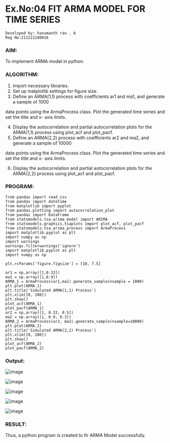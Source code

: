# Ex.No:04   FIT ARMA MODEL FOR TIME SERIES
```
Developed by: hanumanth rao . A
Reg No:212221240016
```

### AIM:
To implement ARMA model in python.
### ALGORITHM:
1. Import necessary libraries.
2. Set up matplotlib settings for figure size.
3. Define an ARMA(1,1) process with coefficients ar1 and ma1, and generate a sample of 1000

data points using the ArmaProcess class. Plot the generated time series and set the title and x-
axis limits.

4. Display the autocorrelation and partial autocorrelation plots for the ARMA(1,1) process using
plot_acf and plot_pacf.
5. Define an ARMA(2,2) process with coefficients ar2 and ma2, and generate a sample of 10000

data points using the ArmaProcess class. Plot the generated time series and set the title and x-
axis limits.

6. Display the autocorrelation and partial autocorrelation plots for the ARMA(2,2) process using
plot_acf and plot_pacf.
### PROGRAM:
```
from pandas import read_csv
from pandas import datetime
from matplotlib import pyplot
from pandas.plotting import autocorrelation_plot
from pandas import DataFrame
from statsmodels.tsa.arima_model import ARIMA
from statsmodels.graphics.tsaplots import plot_acf, plot_pacf
from statsmodels.tsa.arima_process import ArmaProcess
import matplotlib.pyplot as plt
import numpy as np
import warnings
warnings.filterwarnings('ignore')
import matplotlib.pyplot as plt
import numpy as np

plt.rcParams['figure.figsize'] = [10, 7.5]

ar1 = np.array([1,0.33])
ma1 = np.array([1,0.9])
ARMA_1 = ArmaProcess(ar1,ma1).generate_sample(nsample = 1000)
plt.plot(ARMA_1)
plt.title('Simulated ARMA(1,1) Process')
plt.xlim([0, 200])
plt.show()
plot_acf(ARMA_1)
plot_pacf(ARMA_1)
ar2 = np.array([1, 0.33, 0.5])
ma2 = np.array([1, 0.9, 0.3])
ARMA_2 = ArmaProcess(ar2, ma2).generate_sample(nsample=10000)
plt.plot(ARMA_2)
plt.title('Simulated ARMA(2,2) Process')
plt.xlim([0, 200])
plt.show()
plot_acf(ARMA_2)
plot_pacf(ARMA_2)
```
### Output:
![image](https://github.com/Vivekreddy8360/TSA_EXP4/assets/94525701/1f717fd1-b7cf-43dd-a742-e6ad3d7ed532)

![image](https://github.com/Vivekreddy8360/TSA_EXP4/assets/94525701/138c74ff-3826-4643-b806-23a82e72f93e)

![image](https://github.com/Vivekreddy8360/TSA_EXP4/assets/94525701/a816cf37-36a6-465e-9209-17e27c3c46b1)

![image](https://github.com/Vivekreddy8360/TSA_EXP4/assets/94525701/cb0ecac9-2e51-4b49-8257-ecb425d1f607)

![image](https://github.com/Vivekreddy8360/TSA_EXP4/assets/94525701/d4ce3668-502e-4456-be7e-a6b94590409c)


### RESULT:
Thus, a python program is created to fir ARMA Model successfully.
